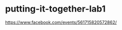 putting-it-together-lab1
========================

https://www.facebook.com/events/561715820572862/
